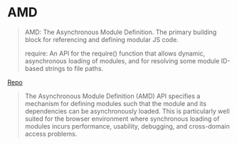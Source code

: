 # AMD

> AMD: The Asynchronous Module Definition. The primary building block for referencing and defining modular JS code.
>
> require: An API for the require() function that allows dynamic, asynchronous loading of modules, and for resolving some module ID-based strings to file paths.

[Repo](https://github.com/amdjs/amdjs-api/blob/master/AMD.md)

> The Asynchronous Module Definition (AMD) API specifies a mechanism for defining modules such that the module and its dependencies can be asynchronously loaded. This is particularly well suited for the browser environment where synchronous loading of modules incurs performance, usability, debugging, and cross-domain access problems.
